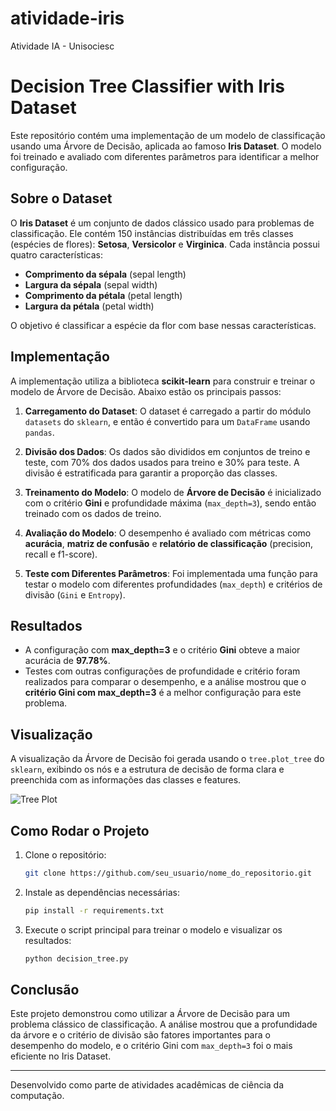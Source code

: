 # atividade-iris
Atividade IA - Unisociesc

# Decision Tree Classifier with Iris Dataset

Este repositório contém uma implementação de um modelo de classificação usando uma Árvore de Decisão, aplicada ao famoso **Iris Dataset**. O modelo foi treinado e avaliado com diferentes parâmetros para identificar a melhor configuração.

## Sobre o Dataset

O **Iris Dataset** é um conjunto de dados clássico usado para problemas de classificação. Ele contém 150 instâncias distribuídas em três classes (espécies de flores): **Setosa**, **Versicolor** e **Virginica**. Cada instância possui quatro características:
- **Comprimento da sépala** (sepal length)
- **Largura da sépala** (sepal width)
- **Comprimento da pétala** (petal length)
- **Largura da pétala** (petal width)

O objetivo é classificar a espécie da flor com base nessas características.

## Implementação

A implementação utiliza a biblioteca **scikit-learn** para construir e treinar o modelo de Árvore de Decisão. Abaixo estão os principais passos:

1. **Carregamento do Dataset**: 
   O dataset é carregado a partir do módulo `datasets` do `sklearn`, e então é convertido para um `DataFrame` usando `pandas`.

2. **Divisão dos Dados**: 
   Os dados são divididos em conjuntos de treino e teste, com 70% dos dados usados para treino e 30% para teste. A divisão é estratificada para garantir a proporção das classes.

3. **Treinamento do Modelo**: 
   O modelo de **Árvore de Decisão** é inicializado com o critério **Gini** e profundidade máxima (`max_depth=3`), sendo então treinado com os dados de treino.

4. **Avaliação do Modelo**: 
   O desempenho é avaliado com métricas como **acurácia**, **matriz de confusão** e **relatório de classificação** (precision, recall e f1-score).

5. **Teste com Diferentes Parâmetros**: 
   Foi implementada uma função para testar o modelo com diferentes profundidades (`max_depth`) e critérios de divisão (`Gini` e `Entropy`).

## Resultados

- A configuração com **max_depth=3** e o critério **Gini** obteve a maior acurácia de **97.78%**.
- Testes com outras configurações de profundidade e critério foram realizados para comparar o desempenho, e a análise mostrou que o **critério Gini com max_depth=3** é a melhor configuração para este problema.

## Visualização

A visualização da Árvore de Decisão foi gerada usando o `tree.plot_tree` do `sklearn`, exibindo os nós e a estrutura de decisão de forma clara e preenchida com as informações das classes e features.

![Tree Plot](tree_visualization.png)

## Como Rodar o Projeto

1. Clone o repositório:
   ```bash
   git clone https://github.com/seu_usuario/nome_do_repositorio.git
   ```
2. Instale as dependências necessárias:
   ```bash
   pip install -r requirements.txt
   ```
3. Execute o script principal para treinar o modelo e visualizar os resultados:
   ```bash
   python decision_tree.py
   ```

## Conclusão

Este projeto demonstrou como utilizar a Árvore de Decisão para um problema clássico de classificação. A análise mostrou que a profundidade da árvore e o critério de divisão são fatores importantes para o desempenho do modelo, e o critério Gini com `max_depth=3` foi o mais eficiente no Iris Dataset.

---

Desenvolvido como parte de atividades acadêmicas de ciência da computação.
